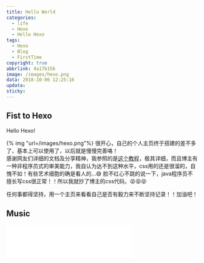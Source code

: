```yaml
---
title: Hello World
categories:
  - life
  - Hexo
  - Hello Hexo
tags:
  - Hexo
  - Blog
  - FirstTime
copyright: true
abbrlink: 4a17b156
image: /images/hexo.png
data: 2018-10-06 12:25:16
updata:
sticky: 
---
```

## Fist to Hexo
Hello Hexo!  
<!-- more -->
{% img "url=/images/hexo.png"%}
很开心，自己的个人主页终于搭建的差不多了，基本上可以使用了，以后就是慢慢完善咯！  
感谢网友们详细的文档及分享精神，我参照的是[这个教程](https://reuixiy.github.io/technology/computer/computer-aided-art/2017/06/09/hexo-next-optimization.html)，极其详细，而且博主有一种非程序员式的审美能力，我自认为达不到这种水平，css用的还是很溜的，自愧不如！有些艺术细胞的确是看人的...😅
脸不红心不跳的说一下，java程序员不擅长写css很正常！！所以我就抄了博主的css代码，😝😝😝  

任何事都得坚持，用一个主页来看看自己是否有毅力来不断坚持记录！！加油吧！  
## Music
<iframe frameborder="no" border="0" marginwidth="0" marginheight="0" width=330 height=86 src="//music.163.com/outchain/player?type=2&id=185833&auto=1&height=66"></iframe>  
